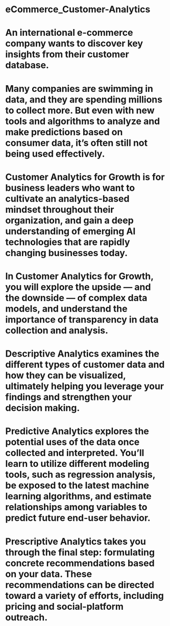 # eCommerce_Customer-Analytics

# An international e-commerce company wants to discover key insights from their customer database.

# Many companies are swimming in data, and they are spending millions to collect more. But even with new tools and algorithms to analyze and make predictions based on consumer data, it’s often still not being used effectively. 

# Customer Analytics for Growth is for business leaders who want to cultivate an analytics-based mindset throughout their organization, and gain a deep understanding of emerging AI technologies that are rapidly changing businesses today.

# In Customer Analytics for Growth, you will explore the upside — and the downside — of complex data models, and understand the importance of transparency in data collection and analysis.

# Descriptive Analytics examines the different types of customer data and how they can be visualized, ultimately helping you leverage your findings and strengthen your decision making.

# Predictive Analytics explores the potential uses of the data once collected and interpreted. You’ll learn to utilize different modeling tools, such as regression analysis, be exposed to the latest machine learning algorithms, and estimate relationships among variables to predict future end-user behavior.

# Prescriptive Analytics takes you through the final step: formulating concrete recommendations based on your data. These recommendations can be directed toward a variety of efforts, including pricing and social-platform outreach.


